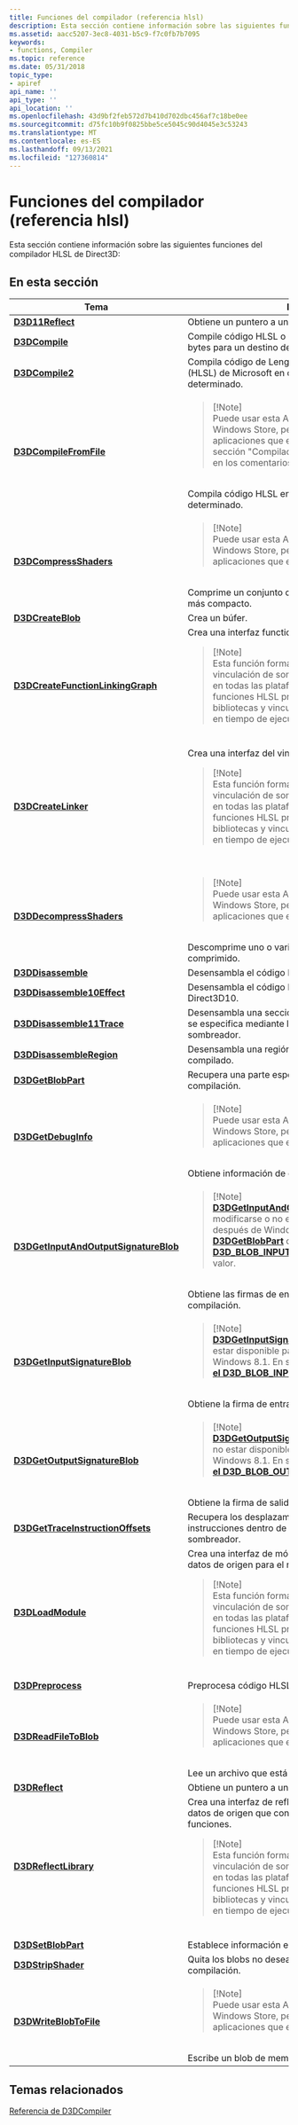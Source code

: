 ```yaml
---
title: Funciones del compilador (referencia hlsl)
description: Esta sección contiene información sobre las siguientes funciones del compilador HLSL de Direct3D
ms.assetid: aacc5207-3ec8-4031-b5c9-f7c0fb7b7095
keywords:
- functions, Compiler
ms.topic: reference
ms.date: 05/31/2018
topic_type:
- apiref
api_name: ''
api_type: ''
api_location: ''
ms.openlocfilehash: 43d9bf2feb572d7b410d702dbc456af7c18be0ee
ms.sourcegitcommit: d75fc10b9f0825bbe5ce5045c90d4045e3c53243
ms.translationtype: MT
ms.contentlocale: es-ES
ms.lasthandoff: 09/13/2021
ms.locfileid: "127360814"
---
```

# <a name="compiler-functions-hlsl-reference"></a>Funciones del compilador (referencia hlsl)

Esta sección contiene información sobre las siguientes funciones del compilador HLSL de Direct3D:

## <a name="in-this-section"></a>En esta sección




| Tema | Descripción | 
|-------|-------------|
| <a href="d3d11reflect.md"><strong>D3D11Reflect</strong></a><br /> | Obtiene un puntero a una interfaz de reflexión.<br /> | 
| <a href="/windows/win32/api/d3dcompiler/nf-d3dcompiler-d3dcompile"><strong>D3DCompile</strong></a><br /> | Compile código HLSL o un archivo de efecto en código de bytes para un destino determinado.<br /> | 
| <a href="/windows/win32/api/d3dcompiler/nf-d3dcompiler-d3dcompile2"><strong>D3DCompile2</strong></a><br /> | Compila código de Lenguaje de sombreador de alto nivel (HLSL) de Microsoft en código de bytes para un destino determinado.<br /> | 
| <a href="/windows/win32/api/d3dcompiler/nf-d3dcompiler-d3dcompilefromfile"><strong>D3DCompileFromFile</strong></a><br /> | <blockquote>[!Note]<br />Puede usar esta API para desarrollar aplicaciones Windows Store, pero no puede usarla en las aplicaciones que envíe a Windows Store. Consulte la sección "Compilación de sombreadores para UWP", en los comentarios de <a href="/windows/win32/api/d3dcompiler/nf-d3dcompiler-d3dcompile2"><strong>D3DCompile2.</strong></a></blockquote><br /> Compila código HLSL en código de bytes para un destino determinado.<br /> | 
| <a href="/windows/win32/api/d3dcompiler/nf-d3dcompiler-d3dcompressshaders"><strong>D3DCompressShaders</strong></a><br /> | <blockquote>[!Note]<br />Puede usar esta API para desarrollar aplicaciones Windows Store, pero no puede usarla en las aplicaciones que envíe a Windows Store.</blockquote><br /> Comprime un conjunto de sombreadores en un formato más compacto. <br /> | 
| <a href="/windows/win32/api/d3dcompiler/nf-d3dcompiler-d3dcreateblob"><strong>D3DCreateBlob</strong></a><br /> | Crea un búfer.<br /> | 
| <a href="/windows/desktop/api/D3Dcompiler/nf-d3dcompiler-d3dcreatefunctionlinkinggraph"><strong>D3DCreateFunctionLinkingGraph</strong></a><br /> | Crea una interfaz function-linking-graph. <br /><blockquote>[!Note]<br />Esta función forma parte de la tecnología de vinculación de sombreadores HLSL que puede usar en todas las plataformas de Direct3D 11 para crear funciones HLSL precompiladas, empaquetarlos en bibliotecas y vincularlos a sombreadores completos en tiempo de ejecución.</blockquote><br /> | 
| <a href="/windows/desktop/api/D3Dcompiler/nf-d3dcompiler-d3dcreatelinker"><strong>D3DCreateLinker</strong></a><br /> | Crea una interfaz del vinculador. <br /><blockquote>[!Note]<br />Esta función forma parte de la tecnología de vinculación de sombreadores HLSL que puede usar en todas las plataformas de Direct3D 11 para crear funciones HLSL precompiladas, empaquetarlos en bibliotecas y vincularlos a sombreadores completos en tiempo de ejecución.</blockquote><br /> | 
| <a href="/windows/win32/api/d3dcompiler/nf-d3dcompiler-d3ddecompressshaders"><strong>D3DDecompressShaders</strong></a><br /> | <blockquote>[!Note]<br />Puede usar esta API para desarrollar aplicaciones Windows Store, pero no puede usarla en las aplicaciones que envíe a Windows Store.</blockquote><br /> Descomprime uno o varios sombreadores de un conjunto comprimido. <br /> | 
| <a href="/windows/win32/api/d3dcompiler/nf-d3dcompiler-d3ddisassemble"><strong>D3DDisassemble</strong></a><br /> | Desensambla el código HLSL compilado.<br /> | 
| <a href="/windows/win32/api/d3dcompiler/nf-d3dcompiler-d3ddisassemble10effect"><strong>D3DDisassemble10Effect</strong></a><br /> | Desensambla el código HLSL compilado de un efecto Direct3D10.<br /> | 
| <a href="/windows/win32/api/d3d11shadertracing/nf-d3d11shadertracing-d3ddisassemble11trace"><strong>D3DDisassemble11Trace</strong></a><br /> | Desensambla una sección del código HLSL compilado que se especifica mediante los pasos de seguimiento del sombreador.<br /> | 
| <a href="/windows/win32/api/d3dcompiler/nf-d3dcompiler-d3ddisassembleregion"><strong>D3DDisassembleRegion</strong></a><br /> | Desensambla una región específica del código HLSL compilado.<br /> | 
| <a href="/windows/win32/api/d3dcompiler/nf-d3dcompiler-d3dgetblobpart"><strong>D3DGetBlobPart</strong></a><br /> | Recupera una parte específica de un resultado de compilación.<br /> | 
| <a href="/windows/win32/api/d3dcompiler/nf-d3dcompiler-d3dgetdebuginfo"><strong>D3DGetDebugInfo</strong></a><br /> | <blockquote>[!Note]<br />Puede usar esta API para desarrollar aplicaciones Windows Store, pero no puede usarla en las aplicaciones que envíe a Windows Store.</blockquote><br /> Obtiene información de depuración del sombreador.<br /> | 
| <a href="/windows/win32/api/d3dcompiler/nf-d3dcompiler-d3dgetinputandoutputsignatureblob"><strong>D3DGetInputAndOutputSignatureBlob</strong></a><br /> | <blockquote>[!Note]<br /><a href="/windows/win32/api/d3dcompiler/nf-d3dcompiler-d3dgetinputandoutputsignatureblob"><strong>D3DGetInputAndOutputSignatureBlob</strong></a> puede modificarse o no estar disponible para las versiones después de Windows 8.1. En su <a href="/windows/win32/api/d3dcompiler/nf-d3dcompiler-d3dgetblobpart"><strong>lugar, use D3DGetBlobPart</strong></a> con <a href="/windows/win32/api/d3dcompiler/ne-d3dcompiler-d3d_blob_part"><strong>el D3D_BLOB_INPUT_AND_OUTPUT_SIGNATURE_BLOB</strong></a> valor.</blockquote><br /> Obtiene las firmas de entrada y salida de un resultado de compilación.<br /> | 
| [<strong>D3DGetInputSignatureBlob</strong>](/windows/win32/api/d3dcompiler/nf-d3dcompiler-d3dgetinputsignatureblob)<br /> | <blockquote>[!Note]<br /><a href="/windows/win32/api/d3dcompiler/nf-d3dcompiler-d3dgetinputsignatureblob"><strong>D3DGetInputSignatureBlob</strong></a> puede modificarse o no estar disponible para las versiones después de Windows 8.1. En su <a href="/windows/win32/api/d3dcompiler/nf-d3dcompiler-d3dgetblobpart"><strong>lugar, use D3DGetBlobPart</strong></a> con <a href="/windows/win32/api/d3dcompiler/ne-d3dcompiler-d3d_blob_part"><strong>el D3D_BLOB_INPUT_SIGNATURE_BLOB</strong></a> valor.</blockquote><br /> Obtiene la firma de entrada de un resultado de compilación.<br /> | 
| <a href="/windows/win32/api/d3dcompiler/nf-d3dcompiler-d3dgetoutputsignatureblob"><strong>D3DGetOutputSignatureBlob</strong></a><br /> | <blockquote>[!Note]<br /><a href="/windows/win32/api/d3dcompiler/nf-d3dcompiler-d3dgetoutputsignatureblob"><strong>D3DGetOutputSignatureBlob</strong></a> puede modificarse o no estar disponible para las versiones después de Windows 8.1. En su <a href="/windows/win32/api/d3dcompiler/nf-d3dcompiler-d3dgetblobpart"><strong>lugar, use D3DGetBlobPart</strong></a> con <a href="/windows/win32/api/d3dcompiler/ne-d3dcompiler-d3d_blob_part"><strong>el D3D_BLOB_OUTPUT_SIGNATURE_BLOB</strong></a> valor.</blockquote><br /> Obtiene la firma de salida de un resultado de compilación.<br /> | 
| <a href="/windows/win32/api/d3dcompiler/nf-d3dcompiler-d3dgettraceinstructionoffsets"><strong>D3DGetTraceInstructionOffsets</strong></a><br /> | Recupera los desplazamientos de bytes para obtener instrucciones dentro de una sección del código del sombreador.<br /> | 
| <a href="/windows/desktop/api/D3Dcompiler/nf-d3dcompiler-d3dloadmodule"><strong>D3DLoadModule</strong></a><br /> | Crea una interfaz de módulo de sombreador a partir de datos de origen para el módulo del sombreador. <br /><blockquote>[!Note]<br />Esta función forma parte de la tecnología de vinculación de sombreadores HLSL que puede usar en todas las plataformas de Direct3D 11 para crear funciones HLSL precompiladas, empaquetarlos en bibliotecas y vincularlos a sombreadores completos en tiempo de ejecución.</blockquote><br /> | 
| <a href="/windows/win32/api/d3dcompiler/nf-d3dcompiler-d3dpreprocess"><strong>D3DPreprocess</strong></a><br /> | Preprocesa código HLSL nocompilado.<br /> | 
| <a href="/windows/win32/api/d3dcompiler/nf-d3dcompiler-d3dreadfiletoblob"><strong>D3DReadFileToBlob</strong></a><br /> | <blockquote>[!Note]<br />Puede usar esta API para desarrollar aplicaciones Windows Store, pero no puede usarla en las aplicaciones que envíe a Windows Store.</blockquote><br /> Lee un archivo que está en el disco en memoria.<br /> | 
| <a href="/windows/win32/api/d3dcompiler/nf-d3dcompiler-d3dreflect"><strong>D3DReflect</strong></a><br /> | Obtiene un puntero a una interfaz de reflexión.<br /> | 
| <a href="/windows/desktop/api/D3Dcompiler/nf-d3dcompiler-d3dreflectlibrary"><strong>D3DReflectLibrary</strong></a><br /> | Crea una interfaz de reflexión de biblioteca a partir de datos de origen que contiene una biblioteca HLSL de funciones. <br /><blockquote>[!Note]<br />Esta función forma parte de la tecnología de vinculación de sombreadores HLSL que puede usar en todas las plataformas de Direct3D 11 para crear funciones HLSL precompiladas, empaquetarlos en bibliotecas y vincularlos a sombreadores completos en tiempo de ejecución.</blockquote><br /> | 
| <a href="/windows/win32/api/d3dcompiler/nf-d3dcompiler-d3dsetblobpart"><strong>D3DSetBlobPart</strong></a><br /> | Establece información en un resultado de compilación.<br /> | 
| <a href="/windows/win32/api/d3dcompiler/nf-d3dcompiler-d3dstripshader"><strong>D3DStripShader</strong></a><br /> | Quita los blobs no deseados de un resultado de compilación.<br /> | 
| <a href="/windows/win32/api/d3dcompiler/nf-d3dcompiler-d3dwriteblobtofile"><strong>D3DWriteBlobToFile</strong></a><br /> | <blockquote>[!Note]<br />Puede usar esta API para desarrollar aplicaciones Windows Store, pero no puede usarla en las aplicaciones que envíe a Windows Store.</blockquote><br /> Escribe un blob de memoria en un archivo en el disco.<br /> | 




 

## <a name="related-topics"></a>Temas relacionados

<dl> <dt>

[Referencia de D3DCompiler](dx-graphics-d3dcompiler-reference.md)
</dt> </dl>

